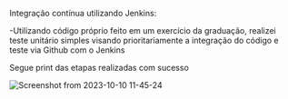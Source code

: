 Integração contínua utilizando Jenkins:

  -Utilizando código próprio feito em um exercício da graduação, realizei teste unitário simples visando prioritariamente a integração do código e teste via Github com o Jenkins

Segue print das etapas realizadas com sucesso

  ![Screenshot from 2023-10-10 11-45-24](https://github.com/Ricardo6664/Pipeline_continuous_integration_with_Jenkins/assets/124509531/1f4473e7-28b8-4fe6-ae13-f2283f84f0ce)
